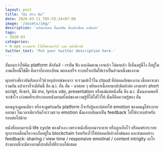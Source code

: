 ```yaml
---
layout: post
title: "ฝัน สร้าง ฝัน"
date: 2020-03-11 T05:59:24+07:00
image: '/assets/img/'
description: 'หลับตานอน ตื่นตาฝัน ตั้งหน้าเขียน ลงมือทำ'
tags:
- 2020-03
categories:
- H-ope ความหวัง (ไม่ใช่คาดหวัง) และ พลังที่เรามี
twitter_text: 'Put your twitter description here.'
---
```

อั๋นบอกว่าให้คิด platform สักอันสิ - เรายิ้ม ฟัง และคิดตาม เอาแล้ว ได้มาแล้ว ก็เห็นอยู่นี่ไง ก็อยู่ในงานเลี้ยงนี่ใช่มั๊ย คือเราก็ลงทะเบียน พอลงเสร็จ ระบบก็จะเปิดให้เราเป็นส่วนหนึ่งของงาน

ทุกอย่างที่เราบันทึกเอาไว้ด้วยอุปกรณ์ของเรา จะรวมเข้าไว้ใน cloud ที่ปลอดภัยของงาน เนื้อหาจะมารวมกัน แล้วเราก็จะมีอันนี้ คือ a.i. อั๋น อั๋น - มาค่อย ๆ หยิบเอาเนื้อหามาปะติดปะต่อ เอามาทำ short script, ทีเซอร์, มินิ mv, lyrics vdo, presentation หรือแม้แต่หนังสั้น คือ a.i. นั้นฉลาดพอที่จะเข้าใจ เก่งพอที่จะประกอบหนังตามสไตล์ของความรู้ที่ได้ใส่ไว้ให้ นั่นก็คือความรู้ของ อั๋น

ตอนดูจะดูคนเดียว หรือจะดูพร้อมกัน platform ก็จะรับรู้และปล่อยให้ emotion ของคนดูได้ระบายออกมา ในเวลาเดียวกันก็จะรวมรวบ emotion นั้นเอากลับมาเป็น feedback ใส่ให้ระบบสำหรับรอบต่อไปด้วย

หนังที่ออกมาจะมี life cycle ของตัวเอง เพราะหนังที่ออกมาจะหาย หรือถูกเก็บไว้ หรือแพร่กระจาย ทุกการเคลื่อนไหวจะเก็บอยู่ใน blockchain ร้อยเรียงไว้ให้ปลอดภัยอ้างถึงต้นตอ และส่งผลอย่าง feedback: sharing / view time / responsive emotinal / content intrigity อะไรบ้างแบบนี้จะมีทางถามไถ่กลับไปที่ระบบได้เสมอ
